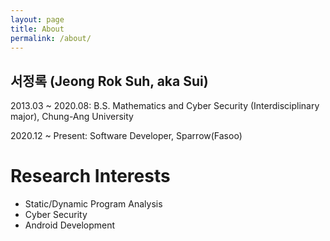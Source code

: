 ```yaml
---
layout: page
title: About
permalink: /about/
---
```


<!-- This is the base Jekyll theme. You can find out more info about customizing your Jekyll theme, as well as basic Jekyll usage documentation at [jekyllrb.com](https://jekyllrb.com/)

You can find the source code for Minima at GitHub:
[jekyll][jekyll-organization] /
[minima](https://github.com/jekyll/minima)

You can find the source code for Jekyll at GitHub:
[jekyll][jekyll-organization] /
[jekyll](https://github.com/jekyll/jekyll)


[jekyll-organization]: https://github.com/jekyll -->

## 서정록 (Jeong Rok Suh, aka Sui)
2013.03 ~ 2020.08: B.S. Mathematics and Cyber Security (Interdisciplinary major), Chung-Ang University

2020.12 ~ Present: Software Developer, Sparrow(Fasoo)

# Research Interests
- Static/Dynamic Program Analysis
- Cyber Security
- Android Development
